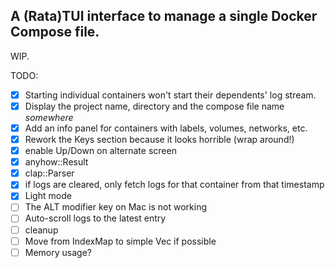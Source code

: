 ## A (Rata)TUI interface to manage a single Docker Compose file.

WIP.

TODO:
- [x] Starting individual containers won't start their dependents' log stream.
- [x] Display the project name, directory and the compose file name _somewhere_
- [x] Add an info panel for containers with labels, volumes, networks, etc.
- [x] Rework the Keys section because it looks horrible (wrap around!)
- [x] enable Up/Down on alternate screen
- [x] anyhow::Result
- [x] clap::Parser
- [x] if logs are cleared, only fetch logs for that container from that timestamp
- [x] Light mode
- [ ] The ALT modifier key on Mac is not working
- [ ] Auto-scroll logs to the latest entry
- [ ] cleanup
- [ ] Move from IndexMap to simple Vec if possible
- [ ] Memory usage?
